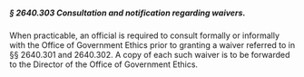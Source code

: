 ##### § 2640.303 Consultation and notification regarding waivers. #####

When practicable, an official is required to consult formally or informally with the Office of Government Ethics prior to granting a waiver referred to in §§ 2640.301 and 2640.302. A copy of each such waiver is to be forwarded to the Director of the Office of Government Ethics.